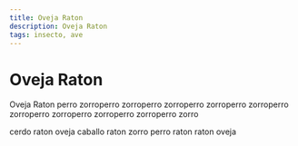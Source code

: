 ```yaml
---
title: Oveja Raton
description: Oveja Raton
tags: insecto, ave
---
```


# Oveja Raton

Oveja Raton perro zorroperro zorroperro zorroperro zorroperro zorroperro zorroperro zorroperro zorroperro zorroperro zorro

cerdo raton oveja caballo raton zorro perro raton raton oveja